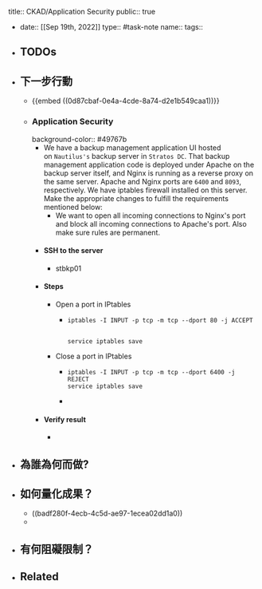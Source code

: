 title:: CKAD/Application Security
public:: true

- date:: [[Sep 19th, 2022]]
  type:: #task-note
  name::
  tags::
- ## TODOs
- ## 下一步行動
	- {{embed ((0d87cbaf-0e4a-4cde-8a74-d2e1b549caa1))}}
	- ### Application Security
	  background-color:: #49767b
		- We have a backup management application UI hosted on `Nautilus's` backup server in `Stratos DC`. That backup management application code is deployed under Apache on the backup server itself, and Nginx is running as a reverse proxy on the same server. Apache and Nginx ports are `6400` and `8093`, respectively. We have iptables firewall installed on this server. Make the appropriate changes to fulfill the requirements mentioned below:
			- We want to open all incoming connections to Nginx's port and block all incoming connections to Apache's port. Also make sure rules are permanent.
		- #### SSH to the server
			- stbkp01
		- #### Steps
			- Open a port in IPtables
				- ```
				  iptables -I INPUT -p tcp -m tcp --dport 80 -j ACCEPT
				  
				  
				  service iptables save
				  
				  ```
			- Close a port in IPtables
				- ```
				  iptables -I INPUT -p tcp -m tcp --dport 6400 -j REJECT
				  service iptables save
				  
				  ```
				-
		- #### Verify result
			-
- ## 為誰為何而做?
- ## 如何量化成果？
	- ((badf280f-4ecb-4c5d-ae97-1ecea02dd1a0))
	-
- ## 有何阻礙限制？
- ## Related